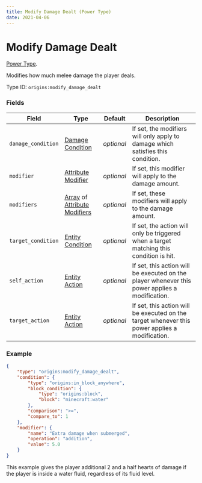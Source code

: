 ```yaml
---
title: Modify Damage Dealt (Power Type)
date: 2021-04-06
---
```

# Modify Damage Dealt

[Power Type](../power_types.md).

Modifies how much melee damage the player deals.

Type ID: `origins:modify_damage_dealt`

### Fields

Field  | Type | Default | Description
-------|------|---------|-------------
`damage_condition` | [Damage Condition](../damage_conditions.md) | _optional_ | If set, the modifiers will only apply to damage which satisfies this condition.
`modifier` | [Attribute Modifier](../data_types/attribute_modifier.md) | _optional_ | If set, this modifier will apply to the damage amount.
`modifiers` | [Array](../data_types/array.md) of [Attribute Modifiers](../data_types/attribute_modifier.md) | _optional_ | If set, these modifiers will apply to the damage amount.
`target_condition` | [Entity Condition](../entity_conditions.md) | _optional_ | If set, the action will only be triggered when a target matching this condition is hit.
`self_action` | [Entity Action](../entity_actions.md) | _optional_ | If set, this action will be executed on the player whenever this power applies a modification.
`target_action` | [Entity Action](../entity_actions.md) | _optional_ | If set, this action will be executed on the target whenever this power applies a modification.


### Example
```json
{
    "type": "origins:modify_damage_dealt",
    "condition": {
        "type": "origins:in_block_anywhere",
        "block_condition": {
            "type": "origins:block",
            "block": "minecraft:water"
        },
        "comparison": ">=",
        "compare_to": 1
    },
    "modifier": {
        "name": "Extra damage when submerged",
        "operation": "addition",
        "value": 5.0
    }
}
```
This example gives the player additional 2 and a half hearts of damage if the player is inside a water fluid, regardless of its fluid level.